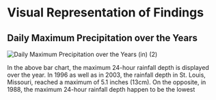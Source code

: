 # **Visual Representation of Findings**
## **Daily Maximum Precipitation over the Years**

![Daily Maximum Precipitation over the Years (in) (2)](https://github.com/EdwinKhoury/Rainfall-Project/assets/146214280/67346717-514c-4247-810d-ba9e82186fde)

In the above bar chart, the maximum 24-hour rainfall depth is displayed over the year. In 1996 as well as in 2003, the rainfall depth in St. Louis, Missouri, reached a maximum of 5.1 inches (13cm). On the opposite, in 1988, the maximum 24-hour rainfall depth happen to be the lowest 
